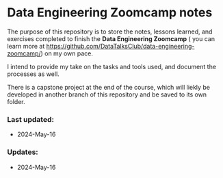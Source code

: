 # Data Engineering Zoomcamp notes

The purpose of this repository is to store the notes, lessons learned, and exercises completed to finish the **Data Engineering Zoomcamp** ( you can learn more at https://github.com/DataTalksClub/data-engineering-zoomcamp/) on my own pace.   

I intend to provide my take on the tasks and tools used, and document the processes as well. 

There is a capstone project at the end of the course, which will liekly be developed in another branch of this repository and be saved to its own folder.

### Last updated: 
- 2024-May-16

### Updates:
- 2024-May-16